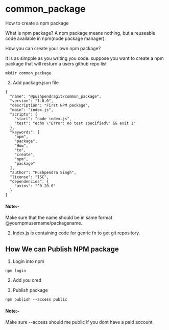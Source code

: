 # common_package
How to create a npm package

What is npm package?
A npm package means nothing, but a reuseable code available in npm(node package manager).

How you can create your own npm package?

It is as simpple as you writing you code.
suppose you want to create a npm package that will resturn a users github repo list

```
mkdir common_package
```
2. Add package.json file

```
{
  "name": "@pushpendragit/common_package",
  "version": "1.0.0",
  "description": "First NPM package",
  "main": "index.js",
  "scripts": {
    "start": "node index.js",
    "test": "echo \"Error: no test specified\" && exit 1"
  },
  "keywords": [
    "npm",
    "package",
    "How",
    "to",
    "create",
    "npm",
    "package"
  ],
  "author": "Pushpendra Singh",
  "license": "ISC",
  "dependencies": {
    "axios": "^0.20.0"
  }
}

```
<h4>Note:-</h4> Make sure that the name should be in same format @yournpmusername/packagename.

2. Index.js is containing code for genric fn to get git repository.

<h2>How We can Publish NPM package</h2>

1. Login into npm 

```
npm login

```
2. Add you cred

3. Publish package

```
npm publish --access public
```
<h4>Note:-</h4> Make sure --access should me public if you dont have a paid account
